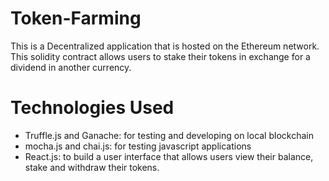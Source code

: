 # Token-Farming


This is a Decentralized application that is hosted on the Ethereum network. This solidity contract allows users to stake their tokens in exchange for a dividend in another currency.


# Technologies Used
- Truffle.js and Ganache:   for testing and developing on local blockchain
- mocha.js and chai.js:     for testing javascript applications
- React.js:                 to build a user interface that allows users view their balance, stake and withdraw their tokens. 

